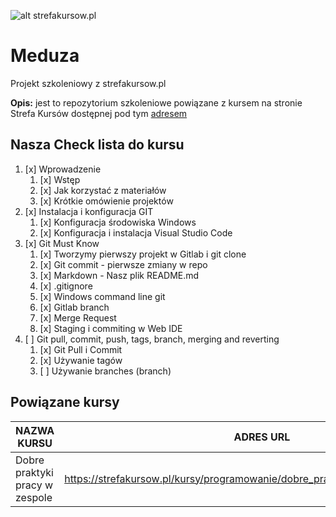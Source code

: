 ![alt strefakursow.pl](https://bedeprogramistka.pl/wp-content/uploads/2018/08/strefa-kursow-logo-1.jpg "Strefa Kursów Szkolenia Online")
# Meduza
Projekt szkoleniowy z strefakursow.pl

**Opis:** jest to repozytorium szkoleniowe powiązane z kursem na stronie Strefa Kursów dostępnej pod tym [adresem](https://strefakorsow.pl)

## Nasza Check lista do kursu

1. [x] Wprowadzenie  
   1. [x] Wstęp  
   2. [x] Jak korzystać z materiałów  
   3. [x] Krótkie omówienie projektów  
2. [x] Instalacja i konfiguracja GIT  
   1. [x] Konfiguracja środowiska Windows  
   2. [x] Konfiguracja i instalacja Visual Studio Code  
3. [x] Git Must Know  
   1. [x] Tworzymy pierwszy projekt w Gitlab i git clone  
   2. [x] Git commit - pierwsze zmiany w repo  
   3. [x] Markdown - Nasz plik README.md
   4. [x] .gitignore
   5. [x] Windows command line git
   6. [x] Gitlab branch
   7. [x] Merge Request
   8. [x] Staging i commiting w Web IDE
4. [ ] Git pull, commit, push, tags, branch, merging and reverting
   1. [x] Git Pull i Commit
   2. [x] Używanie tagów
   3. [ ] Używanie branches (branch)

## Powiązane kursy

| NAZWA KURSU | ADRES URL | POZIOM KURSU |
| ----------- | --------- | ------------ |
| Dobre praktyki pracy w zespole | https://strefakursow.pl/kursy/programowanie/dobre_praktyki_pracy_w_zespole.html | Średniozaawansowany |
